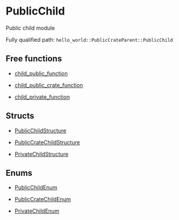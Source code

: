 # PublicChild

Public child module


Fully qualified path: `hello_world::PublicCrateParent::PublicChild`

## Free functions

- [child_public_function](./hello_world-PublicCrateParent-PublicChild-child_public_function.md)

- [child_public_crate_function](./hello_world-PublicCrateParent-PublicChild-child_public_crate_function.md)

- [child_private_function](./hello_world-PublicCrateParent-PublicChild-child_private_function.md)

## Structs

- [PublicChildStructure](./hello_world-PublicCrateParent-PublicChild-PublicChildStructure.md)

- [PublicCrateChildStructure](./hello_world-PublicCrateParent-PublicChild-PublicCrateChildStructure.md)

- [PrivateChildStructure](./hello_world-PublicCrateParent-PublicChild-PrivateChildStructure.md)

## Enums

- [PublicChildEnum](./hello_world-PublicCrateParent-PublicChild-PublicChildEnum.md)

- [PublicCrateChildEnum](./hello_world-PublicCrateParent-PublicChild-PublicCrateChildEnum.md)

- [PrivateChildEnum](./hello_world-PublicCrateParent-PublicChild-PrivateChildEnum.md)

